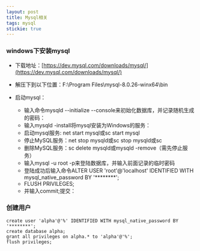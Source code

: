 ```yaml
---
layout: post
title: Mysql相关
tags: mysql
stickie: true
---
```



### windows下安装mysql


+ 下载地址：[https://dev.mysql.com/downloads/mysql/](https://dev.mysql.com/downloads/mysql/)

+ 解压下到以下位置：F:\Program Files\mysql-8.0.26-winx64\bin

+ 启动mysql：

    * 输入命令mysqld --initialize --console来初始化数据库，并记录随机生成的密码：
    * 输入mysqld -install将mysql安装为Windows的服务：
    * 启动mysql服务: net start mysql或sc start mysql
    * 停止MySQL服务：net stop mysqld或sc stop mysqld或sc
    * 删除MySQL服务：sc delete mysqld或mysqld -remove（需先停止服务）
    * 输入mysql -u root -p来登陆数据库，并输入前面记录的临时密码
    * 登陆成功后输入命令ALTER USER 'root'@'localhost' IDENTIFIED WITH mysql_native_password BY '********';
    * FLUSH PRIVILEGES; 
    * 并输入commit;提交：



### 创建用户
```mysql
create user 'alpha'@'%' IDENTIFIED WITH mysql_native_password BY '********';
create database alpha;
grant all privileges on alpha.* to 'alpha'@'%';
flush privileges; 
```

